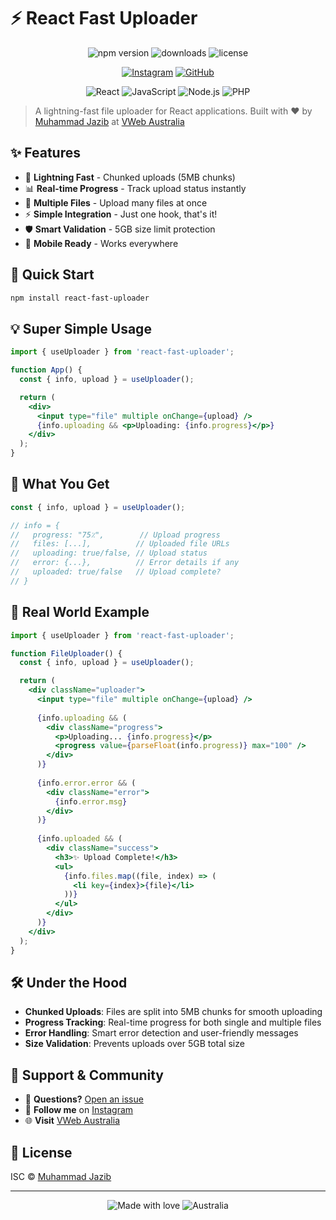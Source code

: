 # ⚡ React Fast Uploader

<div align="center">

![npm version](https://img.shields.io/npm/v/react-fast-uploader.svg)
![downloads](https://img.shields.io/npm/dw/react-fast-uploader)
![license](https://img.shields.io/npm/l/react-fast-uploader?color=blue)

[![Instagram](https://img.shields.io/badge/Instagram-@itxmuhammadjazib-E4405F?style=flat&logo=instagram)](https://instagram.com/itxmuhammadjazib)
[![GitHub](https://img.shields.io/badge/GitHub-@mdjazib-181717?style=flat&logo=github)](https://github.com/mdjazib)

</div>

<div align="center">
  <img src="https://img.shields.io/badge/React-20232A?style=for-the-badge&logo=react&logoColor=61DAFB" alt="React" />
  <img src="https://img.shields.io/badge/JavaScript-F7DF1E?style=for-the-badge&logo=javascript&logoColor=black" alt="JavaScript" />
  <img src="https://img.shields.io/badge/Node.js-43853D?style=for-the-badge&logo=node.js&logoColor=white" alt="Node.js" />
  <img src="https://img.shields.io/badge/PHP-777BB4?style=for-the-badge&logo=php&logoColor=white" alt="PHP" />
</div>

> A lightning-fast file uploader for React applications. Built with ❤️ by [Muhammad Jazib](https://github.com/mdjazib) at [VWeb Australia](https://vweb.com.au)

## ✨ Features

- 🚀 **Lightning Fast** - Chunked uploads (5MB chunks)
- 📊 **Real-time Progress** - Track upload status instantly
- 🔄 **Multiple Files** - Upload many files at once
- ⚡ **Simple Integration** - Just one hook, that's it!
- 🛡️ **Smart Validation** - 5GB size limit protection
- 📱 **Mobile Ready** - Works everywhere

## 🚀 Quick Start

```bash
npm install react-fast-uploader
```

## 💡 Super Simple Usage

```jsx
import { useUploader } from 'react-fast-uploader';

function App() {
  const { info, upload } = useUploader();

  return (
    <div>
      <input type="file" multiple onChange={upload} />
      {info.uploading && <p>Uploading: {info.progress}</p>}
    </div>
  );
}
```

## 🎯 What You Get

```jsx
const { info, upload } = useUploader();

// info = {
//   progress: "75٪",        // Upload progress
//   files: [...],          // Uploaded file URLs
//   uploading: true/false, // Upload status
//   error: {...},          // Error details if any
//   uploaded: true/false   // Upload complete?
// }
```

## 🌟 Real World Example

```jsx
import { useUploader } from 'react-fast-uploader';

function FileUploader() {
  const { info, upload } = useUploader();

  return (
    <div className="uploader">
      <input type="file" multiple onChange={upload} />
      
      {info.uploading && (
        <div className="progress">
          <p>Uploading... {info.progress}</p>
          <progress value={parseFloat(info.progress)} max="100" />
        </div>
      )}
      
      {info.error.error && (
        <div className="error">
          {info.error.msg}
        </div>
      )}
      
      {info.uploaded && (
        <div className="success">
          <h3>✨ Upload Complete!</h3>
          <ul>
            {info.files.map((file, index) => (
              <li key={index}>{file}</li>
            ))}
          </ul>
        </div>
      )}
    </div>
  );
}
```

## 🛠️ Under the Hood

- **Chunked Uploads**: Files are split into 5MB chunks for smooth uploading
- **Progress Tracking**: Real-time progress for both single and multiple files
- **Error Handling**: Smart error detection and user-friendly messages
- **Size Validation**: Prevents uploads over 5GB total size

## 🤝 Support & Community

- 💬 **Questions?** [Open an issue](https://github.com/mdjazib/react-fast-uploader/issues)
- 📸 **Follow me** on [Instagram](https://instagram.com/itxmuhammadjazib)
- 🌐 **Visit** [VWeb Australia](https://vweb.com.au)

## 📄 License

ISC © [Muhammad Jazib](https://github.com/mdjazib)

---

<div align="center">
  <img src="https://img.shields.io/badge/Made%20with-❤️-red" alt="Made with love" />
  <img src="https://img.shields.io/badge/🇦🇺%20Australia-000000?style=flat&logo=google&logoColor=white" alt="Australia" />
</div>
